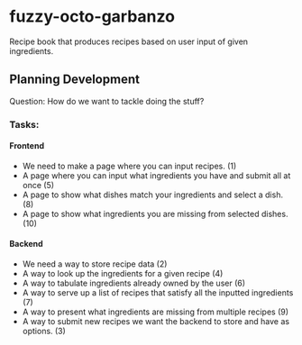 # fuzzy-octo-garbanzo
Recipe book that produces recipes based on user input of given ingredients.


## Planning Development
Question: How do we want to tackle doing the stuff?

### Tasks:

#### Frontend
  + We need to make a page where you can input recipes. (1)
  + A page where you can input what ingredients you have and submit all at once (5)
  + A page to show what dishes match your ingredients and select a dish. (8)
  + A page to show what ingredients you are missing from selected dishes. (10)

#### Backend
  + We need a way to store recipe data (2)
  + A way to look up the ingredients for a given recipe (4)
  + A way to tabulate ingredients already owned by the user (6)
  + A way to serve up a list of recipes that satisfy all the inputted ingredients (7)
  + A way to present what ingredients are missing from multiple recipes (9)
  + A way to submit new recipes we want the backend to store and have as options. (3)


